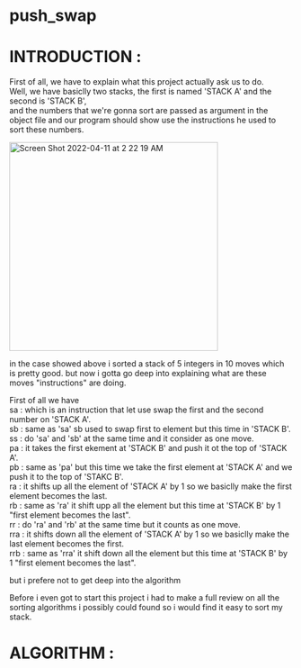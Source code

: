 # push_swap
# INTRODUCTION :
First of all, we have to explain what this project actually ask us to do.<br />
Well, we have basiclly two stacks, the first is named 'STACK A' and the second is 'STACK B',<br />
and the numbers that we're gonna sort are passed as argument in the object file and our program should show use the instructions he used to sort these numbers.


<img width="371" alt="Screen Shot 2022-04-11 at 2 22 19 AM" src="https://user-images.githubusercontent.com/65429355/162654432-f191b779-094c-4dc2-988a-135de67c3572.png">


in the case showed above i sorted a stack of 5 integers in 10 moves which is pretty good.
but now i gotta go deep into explaining what are these moves "instructions" are doing.<br />

First of all we have<br />
sa : which is an instruction that let use swap the first and the second number on 'STACK A'.<br />
sb : same as 'sa' sb used to swap first to element but this time in 'STACK B'. <br />
ss : do 'sa' and 'sb' at the same time and it consider as one move.<br />
pa : it takes the first ekement at 'STACK B' and push it ot the top of 'STACK A'.<br />
pb : same as 'pa' but this time we take the first element at 'STACK A' and we push it to the top of 'STAKC B'.<br />
ra : it shifts up all the element of 'STACK A' by 1 so we basiclly make the first element becomes the last.<br />
rb : same as 'ra' it shift upp all the element but this time at 'STACK B' by 1 "first element becomes the last".<br />
rr : do 'ra' and 'rb' at the same time but it counts as one move.<br />
rra : it shifts down all the element of 'STACK A' by 1 so we basiclly make the last element becomes the first.<br />
rrb : same as 'rra' it shift down all the element but this time at 'STACK B' by 1 "first element becomes the last".<br />

but i prefere not to get deep into the algorithm 

Before i even got to start this project i had to make a full review on all the sorting algorithms i possibly could found so i would find it easy to sort my stack.
# ALGORITHM :
